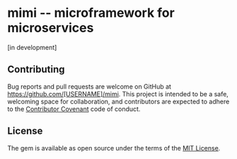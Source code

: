 # mimi -- microframework for microservices

[in development]

## Contributing

Bug reports and pull requests are welcome on GitHub at https://github.com/[USERNAME]/mimi. This project is intended to be a safe, welcoming space for collaboration, and contributors are expected to adhere to the [Contributor Covenant](http://contributor-covenant.org) code of conduct.


## License

The gem is available as open source under the terms of the [MIT License](http://opensource.org/licenses/MIT).

